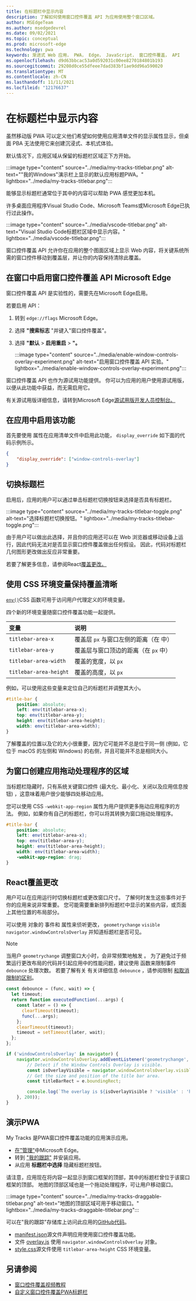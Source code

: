 ```yaml
---
title: 在标题栏中显示内容
description: 了解如何使用窗口控件覆盖 API 为应用使用整个窗口区域。
author: MSEdgeTeam
ms.author: msedgedevrel
ms.date: 09/02/2021
ms.topic: conceptual
ms.prod: microsoft-edge
ms.technology: pwa
keywords: 渐进式 Web 应用， PWA， Edge， JavaScript， 窗口控件覆盖， API
ms.openlocfilehash: d9d63bbcac53a0d592031c00ee8270184801b193
ms.sourcegitcommit: 29208d0ce55dfeee7dad383bf1ae9dd96a590020
ms.translationtype: MT
ms.contentlocale: zh-CN
ms.lasthandoff: 11/11/2021
ms.locfileid: "12176637"
---
```

# <a name="display-content-in-the-title-bar"></a>在标题栏中显示内容

虽然移动版 PWA 可以定义他们希望如何使用应用清单文件的显示属性显示，但[](https://developer.mozilla.org/docs/Web/Manifest/display)桌面 PBA 无法使用它来创建沉浸式、本机式体验。

默认情况下，应用区域从保留的标题栏区域正下方开始。

:::image type="content" source="../media/my-tracks-titlebar.png" alt-text="&quot;我的Windows&quot;演示栏上显示的默认应用标题PWA。" lightbox="../media/my-tracks-titlebar.png":::

能够显示标题栏通常位于其中的内容可以帮助 PWA 感觉更加本机。

许多桌面应用程序Visual Studio Code、Microsoft Teams或Microsoft Edge已执行过此操作。

:::image type="content" source="../media/vscode-titlebar.png" alt-text="Visual Studio Code标题栏区域中显示内容。" lightbox="../media/vscode-titlebar.png":::

窗口控件覆盖 API 允许你在应用的整个图面区域上显示 Web 内容，将关键系统所需的窗口控件移动到覆盖层，并让你的内容保持清除此覆盖。


<!-- ====================================================================== -->
## <a name="enable-the-window-controls-overlay-api-in-microsoft-edge"></a>在窗口中启用窗口控件覆盖 API Microsoft Edge

窗口控件覆盖 API 是实验性的，需要先在Microsoft Edge启用。

若要启用 API：

1.  转到 `edge://flags` Microsoft Edge。
1.  选择 **"搜索标志** "并键入"窗口控件覆盖"。
1.  选择 **"默认**  >  **启用重启**  >  **"。**

    :::image type="content" source="../media/enable-window-controls-overlay-experiment.png" alt-text="启用窗口控件覆盖 API 实验。" lightbox="../media/enable-window-controls-overlay-experiment.png":::

窗口控件覆盖 API 也作为源试用功能提供。 你可以为应用的用户使用源试用版，以便从此功能中获益，而无需启用它。

有关源试用版详细信息，请转到Microsoft Edge[源试用版开发人员控制台。](https://developer.microsoft.com/microsoft-edge/origin-trials)


<!-- ====================================================================== -->
## <a name="enable-the-feature-in-your-app"></a>在应用中启用该功能

首先要使用 属性在应用清单文件中启用此功能，[](./web-app-manifests.md) `display_override` 如下面的代码示例所示。

```json
{
    "display_override": ["window-controls-overlay"]
}
```


<!-- ====================================================================== -->
## <a name="toggle-the-title-bar"></a>切换标题栏

启用后，应用的用户可以通过单击标题栏切换按钮来选择是否具有标题栏。

:::image type="content" source="../media/my-tracks-titlebar-toggle.png" alt-text="选择标题栏切换按钮。" lightbox="../media/my-tracks-titlebar-toggle.png":::

由于用户可以做出此选择，并且你的应用还可以在 Web 浏览器或移动设备上运行，因此代码无法对是否显示窗口控件覆盖做出任何假设。 因此，代码对标题栏几何图形更改做出反应非常重要。

若要了解更多信息，请参阅React[覆盖更改。](#react-to-overlay-changes)


<!-- ====================================================================== -->
## <a name="use-css-environment-variables-to-stay-clear-of-the-overlay"></a>使用 CSS 环境变量保持覆盖清晰

[`env()`](https://developer.mozilla.org/docs/Web/CSS/env)CSS 函数可用于访问用户代理定义的环境变量。

四个新的环境变量随窗口控件覆盖功能一起提供。

| 变量 | 说明 |
|:--- |:---
| `titlebar-area-x` | 覆盖层 `px` 与窗口左侧的距离（在 中） |
| `titlebar-area-y` | 覆盖层与窗口顶边的距离（在 `px` 中） |
| `titlebar-area-width` | 覆盖的宽度，以 `px` |
| `titlebar-area-height` | 覆盖的高度，以 `px` |

例如，可以使用这些变量来定位自己的标题栏并调整其大小。

```css
#title-bar {
    position: absolute;
    left: env(titlebar-area-x);
    top: env(titlebar-area-y);
    height: env(titlebar-area-height);
    width: env(titlebar-area-width);
}
```

了解覆盖的位置以及它的大小很重要，因为它可能并不总是位于同一侧 (例如，它位于 macOS 的左侧和 Windows) 的右侧，并且可能并不总是相同大小。


<!-- ====================================================================== -->
## <a name="make-regions-of-your-app-drag-handlers-for-the-window"></a>为窗口创建应用拖动处理程序的区域

当标题栏隐藏时，只有系统关键窗口控件 (最大化、最小化、关闭以及应用信息按钮) ，这意味着用户很少能够四处移动应用。

您可以使用 CSS `-webkit-app-region` 属性为用户提供更多拖动应用程序的方法。 例如，如果你有自己的标题栏，你可以将其转换为窗口拖动处理程序。

```css
#title-bar {
    position: absolute;
    left: env(titlebar-area-x);
    top: env(titlebar-area-y);
    height: env(titlebar-area-height);
    width: env(titlebar-area-width);
    -webkit-app-region: drag;
}
```


<!-- ====================================================================== -->
## <a name="react-to-overlay-changes"></a>React覆盖更改

用户可以在应用运行时切换标题栏或更改窗口尺寸。 了解何时发生这些事件对于你的应用来说非常重要。 您可能需要重新排列标题栏中显示的某些内容，或页面上其他位置的布局部分。

可以使用 对象的 事件和 属性来侦听更改， `geometrychange` `visible` `navigator.windowControlsOverlay` 并知道标题栏是否可见。

> [!NOTE]
> 当用户 `geometrychange` 调整窗口大小时，会非常频繁地触发 。 为了避免过于频繁运行更改布局的代码并引起应用中的性能问题，建议使用 函数来限制事件 `debounce` 处理次数。
> 若要了解有关 有关详细信息 `debounce` ，请参阅限制 [和取消限制的区别](https://css-tricks.com/the-difference-between-throttling-and-debouncing/)。

```javascript
const debounce = (func, wait) => {
  let timeout;
  return function executedFunction(...args) {
    const later = () => {
      clearTimeout(timeout);
      func(...args);
    };
    clearTimeout(timeout);
    timeout = setTimeout(later, wait);
  };
};

if ('windowControlsOverlay' in navigator) {
    navigator.windowControlsOverlay.addEventListener('geometrychange', debounce(e => {
        // Detect if the Window Controls Overlay is visible.
        const isOverlayVisible = navigator.windowControlsOverlay.visible;
        // Get the size and position of the title bar area.
        const titleBarRect = e.boundingRect;

        console.log(`The overlay is ${isOverlayVisible ? 'visible' : 'hidden'}, the title bar width is ${titleBarRect.width}px`);
    }, 200));
}
```


<!-- ====================================================================== -->
## <a name="demo-pwa"></a>演示PWA

My Tracks 是PWA窗口控件覆盖功能的应用演示应用。

* [在"管理"](#enable-the-feature-in-your-app)中Microsoft Edge。
* 转到 ["我的跟踪"](https://captainbrosset.github.io/mytracks/) 并安装应用。
* 从应用 **标题栏中选择** 隐藏标题栏按钮。

请注意，应用现在将内容一起显示到窗口框架的顶部，其中的标题栏曾位于该窗口框架的顶部。 地图的顶部区域也是一个拖动处理程序，可让用户移动窗口。

:::image type="content" source="../media/my-tracks-draggable-titlebar.png" alt-text="地图的顶部区域可用于移动窗口。" lightbox="../media/my-tracks-draggable-titlebar.png":::

可以在"我的跟踪"存储库上访问此应用的[GitHub代码](https://github.com/captainbrosset/mytracks)。

* [manifest.json](https://github.com/captainbrosset/mytracks/blob/main/mytracks/manifest.json)源文件声明应用使用窗口控件覆盖功能。
* 文件 [overlay.js](https://github.com/captainbrosset/mytracks/blob/main/src/overlay.js) 使用 `navigator.windowControlsOverlay` 对象。
* [style.css](https://github.com/captainbrosset/mytracks/blob/main/mytracks/style.css)源文件使用 `titlebar-area-height` CSS 环境变量。


<!-- ====================================================================== -->
## <a name="see-also"></a>另请参阅

*   [窗口控件覆盖视频教程](https://www.youtube.com/watch?v=NvClp35dFVI)
*   [自定义窗口控件覆盖PWA标题栏](https://web.dev/window-controls-overlay/)
